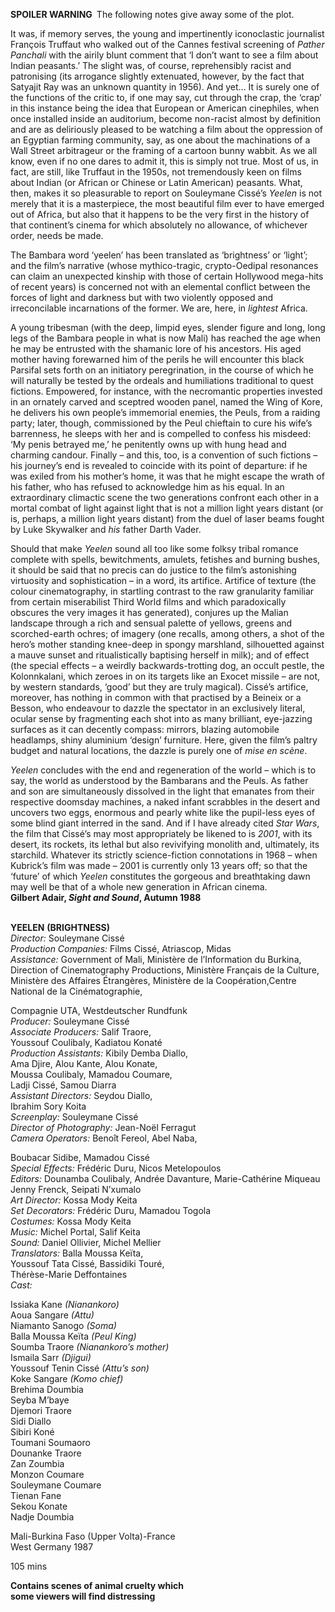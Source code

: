 

**SPOILER WARNING** The following notes give away some of the plot.

It was, if memory serves, the young and impertinently iconoclastic journalist François Truffaut who walked out of the Cannes festival screening of _Pather_ _Panchali_ with the airily blunt comment that ‘I don’t want to see a film about Indian peasants.’ The slight was, of course, reprehensibly racist and patronising (its arrogance slightly extenuated, however, by the fact that Satyajit Ray was an unknown quantity in 1956). And yet… It is surely one of the functions of the critic to, if one may say, cut through the crap, the ‘crap’ in this instance being the idea that European or American cinephiles, when once installed inside an auditorium, become non-racist almost by definition and are as deliriously pleased to be watching a film about the oppression of an Egyptian farming community, say, as one about the machinations of a Wall Street arbitrageur or the framing of a cartoon bunny wabbit. As we all know, even if no one dares to admit it, this is simply not true. Most of us, in fact, are still, like Truffaut in the 1950s, not tremendously keen on films about Indian (or African or Chinese or Latin American) peasants. What, then, makes it so pleasurable to report on Souleymane Cissé’s _Yeelen_ is not merely that it is a masterpiece, the most beautiful film ever to have emerged out of Africa, but also that it happens to be the very first in the history of that continent’s cinema for which absolutely no allowance, of whichever order, needs be made.

The Bambara word ‘yeelen’ has been translated as ‘brightness’ or ‘light’; and the film’s narrative (whose mythico-tragic, crypto-Oedipal resonances can claim an unexpected kinship with those of certain Hollywood mega-hits of recent years) is concerned not with an elemental conflict between the forces of light and darkness but with two violently opposed and irreconcilable incarnations of the former. We are, here, in _lightest_ Africa.

A young tribesman (with the deep, limpid eyes, slender figure and long, long legs of the Bambara people in what is now Mali) has reached the age when he may be entrusted with the shamanic lore of his ancestors. His aged mother having forewarned him of the perils he will encounter this black Parsifal sets forth on an initiatory peregrination, in the course of which he will naturally be tested by the ordeals and humiliations traditional to quest fictions. Empowered, for instance, with the necromantic properties invested in an ornately carved and sceptred wooden panel, named the Wing of Kore, he delivers his own people’s immemorial enemies, the Peuls, from a raiding party; later, though, commissioned by the Peul chieftain to cure his wife’s barrenness, he sleeps with her and is compelled to confess his misdeed: ‘My penis betrayed me,’ he penitently owns up with hung head and charming candour. Finally – and this, too, is a convention of such fictions – his journey’s end is revealed to coincide with its point of departure: if he was exiled from his mother’s home, it was that he might escape the wrath of his father, who has refused to acknowledge him as his equal. In an extraordinary climactic scene the two generations confront each other in a mortal combat of light against light that is not a million light years distant (or is, perhaps, a million light years distant) from the duel of laser beams fought by Luke Skywalker and _his_ father Darth Vader.

Should that make _Yeelen_ sound all too like some folksy tribal romance complete with spells, bewitchments, amulets, fetishes and burning bushes, it should be said that no precis can do justice to the film’s astonishing virtuosity and sophistication – in a word, its artifice. Artifice of texture (the colour cinematography, in startling contrast to the raw granularity familiar from certain miserabilist Third World films and which paradoxically obscures the very images it has generated), conjures up the Malian landscape through a rich and sensual palette of yellows, greens and scorched-earth ochres; of imagery (one recalls, among others, a shot of the hero’s mother standing knee-deep in spongy marshland, silhouetted against a mauve sunset and ritualistically baptising herself in milk); and of effect (the special effects – a weirdly backwards-trotting dog, an occult pestle, the Kolonnkalani, which zeroes in on its targets like an Exocet missile – are not, by western standards, ‘good’ but they are truly magical). Cissé’s artifice, moreover, has nothing in common with that practised by a Beineix or a Besson, who endeavour to dazzle the spectator in an exclusively literal, ocular sense by fragmenting each shot into as many brilliant, eye-jazzing surfaces as it can decently compass: mirrors, blazing automobile headlamps, shiny aluminium ‘design’ furniture. Here, given the film’s paltry budget and natural locations, the dazzle is purely one of _mise en scène_.

_Yeelen_ concludes with the end and regeneration of the world – which is to say, the world as understood by the Bambarans and the Peuls. As father and son are simultaneously dissolved in the light that emanates from their respective doomsday machines, a naked infant scrabbles in the desert and uncovers two eggs, enormous and pearly white like the pupil-less eyes of some blind giant interred in the sand. And if I have already cited _Star Wars_, the film that Cissé’s may most appropriately be likened to is _2001_, with its desert, its rockets, its lethal but also revivifying monolith and, ultimately, its starchild. Whatever its strictly science-fiction connotations in 1968 – when Kubrick’s film was made – 2001 is currently only 13 years off; so that the ‘future’ of which _Yeelen_ constitutes the gorgeous and breathtaking dawn may well be that of a whole new generation in African cinema.  
**Gilbert Adair, _Sight and Sound_, Autumn 1988**
<br><br>

**YEELEN**  **(BRIGHTNESS)**  
_Director:_ Souleymane Cissé  
_Production Companies:_ Films Cissé,  Atriascop, Midas  
_Assistance:_ Government of Mali,  Ministère de l’Information du Burkina, Direction of Cinematography Productions, Ministère Français de la Culture, Ministère des Affaires Étrangères, Ministère de la Coopération,Centre National de la Cinématographie,

Compagnie UTA, Westdeutscher Rundfunk  
_Producer:_ Souleymane Cissé  
_Associate Producers:_ Salif Traore,  
Youssouf Coulibaly, Kadiatou Konaté  
_Production Assistants:_ Kibily Demba Diallo,  
Ama Djire, Alou Kante, Alou Konate,  
Moussa Coulibaly, Mamadou Coumare,  
Ladji Cissé, Samou Diarra  
_Assistant Directors:_ Seydou Diallo,  
Ibrahim Sory Koita  
_Screenplay:_ Souleymane Cissé  
_Director of Photography:_ Jean-Noël Ferragut  
_Camera Operators:_ Benoît Fereol, Abel Naba,

Boubacar Sidibe, Mamadou Cissé  
_Special Effects:_ Frédéric Duru, Nicos Metelopoulos  
_Editors:_ Dounamba Coulibaly, Andrée Davanture, Marie-Cathérine Miqueau  
Jenny Frenck, Seipati N’xumalo  
_Art Director:_ Kossa Mody Keita  
_Set Decorators:_ Frédéric Duru, Mamadou Togola  
_Costumes:_ Kossa Mody Keita  
_Music:_ Michel Portal, Salif Keita  
_Sound:_ Daniel Ollivier, Michel Mellier  
_Translators:_ Balla Moussa Keïta,  
Youssouf Tata Cissé, Bassidiki Touré,  
Thérèse-Marie Deffontaines  
_Cast:_

Issiaka Kane _(Nianankoro)_  
Aoua Sangare _(Attu)_  
Niamanto Sanogo _(Soma)_  
Balla Moussa Keïta _(Peul King)_  
Soumba Traore _(Nianankoro’s mother)_  
Ismaila Sarr _(Djigui)_  
Youssouf Tenin Cissé _(Attu’s son)_  
Koke Sangare _(Komo chief)_  
Brehima Doumbia  
Seyba M’baye  
Djemori Traore  
Sidi Diallo  
Sibiri Koné  
Toumani Soumaoro  
Dounanke Traore  
Zan Zoumbia  
Monzon Coumare  
Souleymane Coumare  
Tienan Fane  
Sekou Konate  
Nadje Doumbia

Mali-Burkina Faso (Upper Volta)-France  
West Germany 1987

105 mins

**Contains scenes of animal cruelty which  
some viewers will find distressing**
<!--stackedit_data:
eyJoaXN0b3J5IjpbLTExNTA2OTczOV19
-->